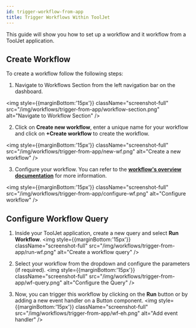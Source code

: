 ```yaml
---
id: trigger-workflow-from-app
title: Trigger Workflows Within ToolJet
---
```


This guide will show you how to set up a workflow and it workflow from a ToolJet application. 
<div>

## Create Workflow

To create a workflow follow the following steps:

1. Navigate to Workflows Section from the left navigation bar on the dashboard.

<img style={{marginBottom:'15px'}} className="screenshot-full" src="/img/workflows/trigger-from-app/workflow-section.png" alt="Navigate to Workflow Section" />

2. Click on **Create new workflow**, enter a unique name for your workflow and click on **+Create workflow** to create the workflow.

<img style={{marginBottom:'15px'}} className="screenshot-full" src="/img/workflows/trigger-from-app/new-wf.png" alt="Create a new workflow" />

3. Configure your workflow. You can refer to the **[workflow's overview documentation](/docs/workflows/overview)** for more information.

<img style={{marginBottom:'15px'}} className="screenshot-full" src="/img/workflows/trigger-from-app/configure-wf.png" alt="Configure workflow" />

</div>

<div>

## Configure Workflow Query

1. Inside your ToolJet application, create a new query and select **Run Workflow**.
<img style={{marginBottom:'15px'}} className="screenshot-full" src="/img/workflows/trigger-from-app/run-wf.png" alt="Create a workflow query" />

2. Select your workflow from the dropdown and configure the parameters (if required).
<img style={{marginBottom:'15px'}} className="screenshot-full" src="/img/workflows/trigger-from-app/wf-query.png" alt="Configure the Query" />

3. Now, you can trigger this workflow by clicking on the **Run** button or by adding a new event handler on a Button component.
<img style={{marginBottom:'15px'}} className="screenshot-full" src="/img/workflows/trigger-from-app/wf-eh.png" alt="Add event handler" />

</div>

